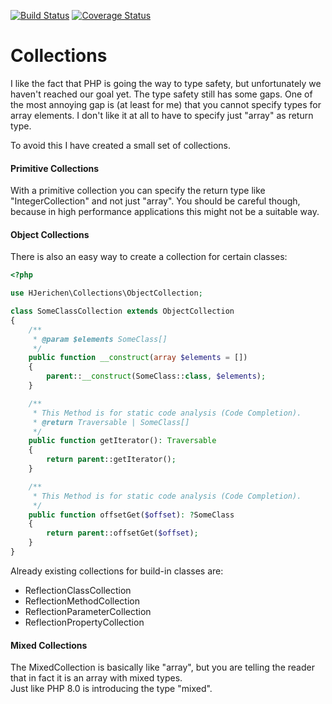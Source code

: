 [![Build Status](https://travis-ci.org/hjerichen/collections.svg?branch=master)](https://travis-ci.org/hjerichen/collections)
[![Coverage Status](https://coveralls.io/repos/github/hjerichen/collections/badge.svg?branch=master)](https://coveralls.io/github/hjerichen/collections?branch=master)

# Collections

I like the fact that PHP is going the way to type safety, but unfortunately we haven't reached our goal yet.
The type safety still has some gaps. One of the most annoying gap is (at least for me) that you cannot specify types for array elements.
I don't like it at all to have to specify just "array" as return type.

To avoid this I have created a small set of collections.

#### Primitive Collections
With a primitive collection you can specify the return type like "IntegerCollection" and not just "array".
You should be careful though, because in high performance applications this might not be a suitable way.

#### Object Collections
There is also an easy way to create a collection for certain classes:

```php
<?php

use HJerichen\Collections\ObjectCollection;

class SomeClassCollection extends ObjectCollection
{
    /**
     * @param $elements SomeClass[]
     */
    public function __construct(array $elements = [])
    {
        parent::__construct(SomeClass::class, $elements);
    }

    /**
     * This Method is for static code analysis (Code Completion).
     * @return Traversable | SomeClass[]
     */
    public function getIterator(): Traversable
    {
        return parent::getIterator();
    }

    /**
     * This Method is for static code analysis (Code Completion).
     */
    public function offsetGet($offset): ?SomeClass
    {
        return parent::offsetGet($offset);
    }
}
```

Already existing collections for build-in classes are:  
- ReflectionClassCollection  
- ReflectionMethodCollection  
- ReflectionParameterCollection  
- ReflectionPropertyCollection

#### Mixed Collections
The MixedCollection is basically like "array", but you are telling the reader that in fact it is an array with mixed types.  
Just like PHP 8.0 is introducing the type "mixed".